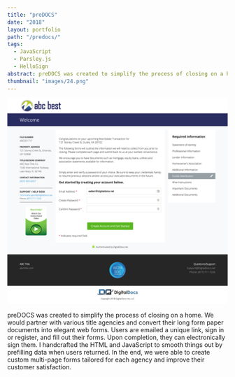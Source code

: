```yaml
---
title: "preDOCS"
date: "2018"
layout: portfolio
path: "/predocs/"
tags:
  - JavaScript
  - Parsley.js
  - HelloSign
abstract: preDOCS was created to simplify the process of closing on a home.
thumbnail: "images/24.png"
---
```

![](./images/24.png)

preDOCS was created to simplify the process of closing on a home. We would partner with various title agencies and convert their long form paper documents into elegant web forms. Users are emailed a unique link, sign in or register, and fill out their forms. Upon completion, they can electronically sign them. I handcrafted the HTML and JavaScript to smooth things out by prefilling data when users returned. In the end, we were able to create custom multi-page forms tailored for each agency and improve their customer satisfaction.
